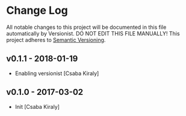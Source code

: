 # Change Log

All notable changes to this project will be documented in this file
automatically by Versionist. DO NOT EDIT THIS FILE MANUALLY!
This project adheres to [Semantic Versioning](http://semver.org/).

## v0.1.1 - 2018-01-19

* Enabling versionist [Csaba Kiraly]

## v0.1.0 - 2017-03-02

* Init [Csaba Kiraly]
